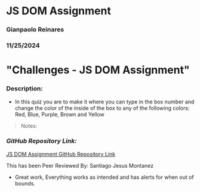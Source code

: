 # JS DOM Assignment

### Gianpaolo Reinares
### 11/25/2024
# "Challenges - JS DOM Assignment"
### Description: 
- In this quiz you are to make it where you can type in the box number and change the color of the inside of the box to any of the following colors: Red, Blue, Purple, Brown and Yellow

> Notes: 

### _GitHub Repository Link:_
[JS DOM Assignment GitHub Repository Link](https://github.com/MandoxaElemental/Quiz-js-dom-asg)


This has been Peer Reviewed By: Santiago Jesus Montanez

- Great work, Everything works as intended and has alerts for when out of bounds.
